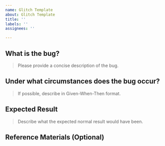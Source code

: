 ```yaml
---
name: Glitch Template
about: Glitch Template
title: ''
labels: ''
assignees: ''

---
```


## What is the bug?

> Please provide a concise description of the bug.

## Under what circumstances does the bug occur?

> If possible, describe in Given-When-Then format.

## Expected Result

> Describe what the expected normal result would have been.

## Reference Materials (Optional)
